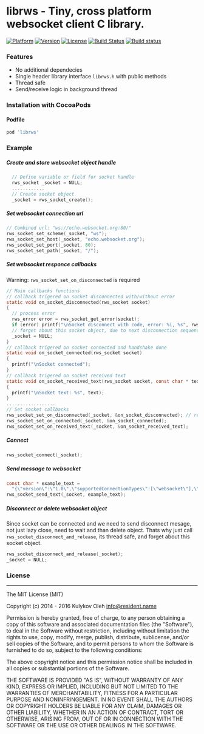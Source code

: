# librws -  Tiny, cross platform websocket client C library. 

[![Platform](https://img.shields.io/cocoapods/p/librws.svg?style=flat)](http://cocoapods.org/pods/librws)
[![Version](https://img.shields.io/cocoapods/v/librws.svg?style=flat)](http://cocoapods.org/pods/librws)
[![License](https://img.shields.io/cocoapods/l/librws.svg?style=flat)](http://cocoapods.org/pods/librws)
[![Build Status](https://travis-ci.org/OlehKulykov/librws.svg?branch=master)](https://travis-ci.org/OlehKulykov/librws) 
[![Build status](https://ci.appveyor.com/api/projects/status/9f8032rmlbrtaa9o?svg=true)](https://ci.appveyor.com/project/OlehKulykov/librws)


### Features
* No additional dependecies
* Single header library interface ```librws.h``` with public methods
* Thread safe
* Send/receive logic in background thread


### Installation with CocoaPods
#### Podfile
```ruby
pod 'librws'
```


### Example
##### Create and store websocket object handle
```c
  // Define variable or field for socket handle
  rws_socket _socket = NULL;
  ............
  // Create socket object
  _socket = rws_socket_create();
```
##### Set websocket connection url
```c
// Combined url: "ws://echo.websocket.org:80/"
rws_socket_set_scheme(_socket, "ws");
rws_socket_set_host(_socket, "echo.websocket.org");
rws_socket_set_port(_socket, 80);
rws_socket_set_path(_socket, "/");
```
##### Set websocket responce callbacks
Warning: ```rws_socket_set_on_disconnected``` is required
```c
// Main callbacks functions
// callback trigered on socket disconnected with/without error
static void on_socket_disconnected(rws_socket socket) 
{
  // process error
  rws_error error = rws_socket_get_error(socket);
  if (error) printf("\nSocket disconnect with code, error: %i, %s", rws_error_get_code(error), rws_error_get_description(error));
  // forget about this socket object, due to next disconnection sequence
  _socket = NULL;
}
// callback trigered on socket connected and handshake done
static void on_socket_connected(rws_socket socket)
{
  printf("\nSocket connected");
}
// callback trigered on socket received text
static void on_socket_received_text(rws_socket socket, const char * text, const unsigned int length)
{
  printf("\nSocket text: %s", text);
}
..................
// Set socket callbacks
rws_socket_set_on_disconnected(_socket, &on_socket_disconnected); // required
rws_socket_set_on_connected(_socket, &on_socket_connected);
rws_socket_set_on_received_text(_socket, &on_socket_received_text);
```
##### Connect
```c
rws_socket_connect(_socket);
```
##### Send message to websocket
```c
const char * example_text =
  "{\"version\":\"1.0\",\"supportedConnectionTypes\":[\"websocket\"],\"minimumVersion\":\"1.0\",\"channel\":\"/meta/handshake\"}";
rws_socket_send_text(_socket, example_text);
```
##### Disconnect or delete websocket object
Since socket can be connected and we need to send disconnect mesage, not just lazy close, need to wait and than delete object.
Thats why just call ```rws_socket_disconnect_and_release```, its thread safe, and forget about this socket object.
```c
rws_socket_disconnect_and_release(_socket);
_socket = NULL;
```


### License
---------

The MIT License (MIT)

Copyright (c) 2014 - 2016 Kulykov Oleh <info@resident.name>

Permission is hereby granted, free of charge, to any person obtaining a copy
of this software and associated documentation files (the "Software"), to deal
in the Software without restriction, including without limitation the rights
to use, copy, modify, merge, publish, distribute, sublicense, and/or sell
copies of the Software, and to permit persons to whom the Software is
furnished to do so, subject to the following conditions:

The above copyright notice and this permission notice shall be included in
all copies or substantial portions of the Software.

THE SOFTWARE IS PROVIDED "AS IS", WITHOUT WARRANTY OF ANY KIND, EXPRESS OR
IMPLIED, INCLUDING BUT NOT LIMITED TO THE WARRANTIES OF MERCHANTABILITY,
FITNESS FOR A PARTICULAR PURPOSE AND NONINFRINGEMENT. IN NO EVENT SHALL THE
AUTHORS OR COPYRIGHT HOLDERS BE LIABLE FOR ANY CLAIM, DAMAGES OR OTHER
LIABILITY, WHETHER IN AN ACTION OF CONTRACT, TORT OR OTHERWISE, ARISING FROM,
OUT OF OR IN CONNECTION WITH THE SOFTWARE OR THE USE OR OTHER DEALINGS IN
THE SOFTWARE.
